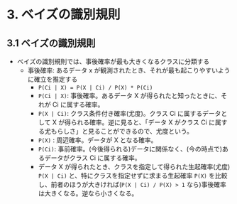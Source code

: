 # 3. ベイズの識別規則
## 3.1 ベイズの識別規則
- ベイズの識別規則では、事後確率が最も大きくなるクラスに分類する
  - 事後確率: あるデータ x が観測されたとき、それが最も起こりやすいように確立を推定する
    - `P(Ci | X) = P(X | Ci) / P(X) * P(Ci)`
    - `P(Ci | X)`: 事後確率。あるデータ X が得られたと知ったときに、それが Ci に属する確率。
    - `P(X | Ci)`: クラス条件付き確率(尤度)。クラス Ci に属するデータとして X が得られる確率。逆に見ると、「データ X がクラス Ci に属する尤もらしさ」と見ることができるので、尤度という。
    - `P(X)` : 周辺確率。データが X となる確率。
    - `P(Ci)`: 事前確率。(今後得られる)データに関係なく、(今の時点で)あるデータがクラス Ci に属する確率。
    - データ X が得られたとき、クラスを指定して得られた生起確率(尤度) `P(X | Ci)` と、特にクラスを指定せずに求まる生起確率 `P(X)` を比較し、前者のほうが大きければ(`P(X | Ci) / P(X) > 1` なら)事後確率は大きくなる。逆なら小さくなる。

